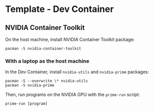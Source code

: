# Template - Dev Container

## NVIDIA Container Toolkit

On the host machine, install NVIDIA Container Toolkit package:

```console
pacman -S nvidia-container-toolkit
```

### With a laptop as the host machine

In the Dev Container, install `nvidia-utils` and `nvidia-prime` packages:

```console
pacman -S --overwrite \* nvidia-utils
pacman -S nvidia-prime
```

Then, run programs on the NVIDIA GPU with the `prime-run` script:
```console
prime-run [program]
```
